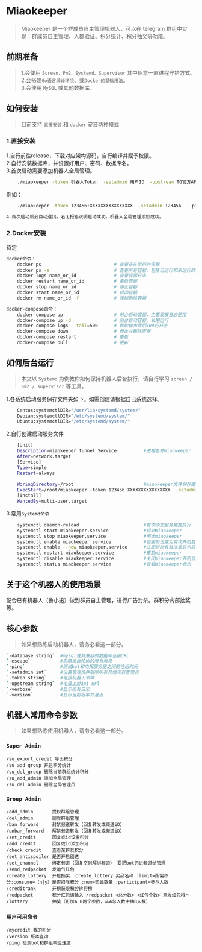 # Miaokeeper

> Miaokeeper 是一个群成员自主管理机器人，可以在 telegram 群组中实现：群成员自主管理、入群验证、积分统计、积分抽奖等功能。
## 前期准备
> 1.会使用 `Screen、Pm2、Systemd、Supervisor` 其中任意一直进程守护方式。  
> 2.会搭建`Go语言编译环境`、或`Docker的基础用法`。  
> 3.会使用 `MySQL` 或其他数据库。  
## 如何安装
> 目前支持  `直接安装` 和 `docker` 安装两种模式
### 1.直接安装

1.自行前往release，下载对应架构源码，自行编译并赋予权限。  
2.自行安装数据库，并设置好用户、密码、数据库名。  
3.首次启动需要添加机器人全局管理。  
```bash
	./miaokeeper -token 机器人Token  -setadmin 用户ID  -upstream TG官方API或反代API网址 -database '数据库用户名:数据库密码@tcp(127.0.0.1:3306)/数据库名'
```
例如：
```bash  
	./miaokeeper -token 123456:XXXXXXXXXXXXXXXX  -setadmin 123456  - ping -upstream https://api.telegram.org -database 'miaokeeper:miaokeeper@tcp(127.0.0.1:3306)/miaokeeper'

4.首次启动后会自动退出，若无报错说明启动成功。机器人全局管理添加成功。

```
### 2.Docker安装

待定
```bash
docker命令：
	docker ps                           # 查看正在运行的容器
	docker ps -a                        # 查看所有容器，包括已运行和未运行的
	docker logs name_or_id              # 查看容器日志
	docker restart name_or_id           # 重启容器
	docker stop name_or_id              # 停止容器
	docker start name_or_id             # 启动容器
	docker rm name_or_id -f             # 强制删除容器

docker-compose命令：
	docker-compose up                   # 前台启动容器，主要观察日志使用
	docker-compose up -d                # 后台启动容器，长期运行
	docker-compose logs --tail=500      # 截取输出最后500行日志
	docker-compose down                 # 停止并删除容器
	docker-compose restart              # 重启
	docker-compose pull                 # 更新


```
## 如何后台运行

> 本文以 `Systemd` 为例教你如何保持机器人后台执行，请自行学习 `screen / pm2 / supervisor` 等工具。


1.各系统启动服务保存文件夹如下。如需创建请根据自己系统选择。
```bash	
	Centos:systemctlDIR="/usr/lib/systemd/system/"
	Debian:systemctlDIR="/etc/systemd/system/"
	Ubuntu:systemctlDIR="/etc/systemd/system/"
```
2.自行创建启动服务文件
```bash	
	[Unit]
	Description=miaokeeper Tunnel Service          #进程名称miaokeeper
	After=network.target
	[Service]
	Type=simple
	Restart=always
 
	WoringDirectory=/root                          #miaokeeper文件保存路径
	ExecStart=/root/miaokeeper -token 123456:XXXXXXXXXXXXXXXX  -setadmin 123456  - ping -upstream https://api.telegram.org -database 'miaokeeper:miaokeeper@tcp(127.0.0.1:3306)/miaokeeper'
	[Install]
	WantedBy=multi-user.target
```
3.常用`Systemd命令`
```bash	
	systemctl daemon-reload                        #首次添加服务需要执行
	systemctl start miaokeeper.service             #启动miaokeeper
	systemctl stop miaokeeper.service              #停止miaokeeper
	systemctl enable miaokeeper.service            #将服务设置为每次开机启动
	systemctl enable --now miaokeeper.service      #立即启动且每次重启也启动
	systemctl restart miaokeeper.service           #重启miaokeeper
	systemctl disable miaokeeper.service           #关闭miaokeeper开机自启
	systemctl status miaokeeper.service            #查看miaokeeper状态

```

## 关于这个机器人的使用场景

配合已有机器人（鲁小迅）做到群员自主管理，进行广告封杀。群积分内部抽奖等。

## 核心参数

> 如果想熟练启动机器人，请务必看这一部分。
```bash
`-database string`  #mysql或其兼容的数据库连接URL
`-escape`           #忽略来自轮询的所有消息
`-ping`             #测试bot和电报服务器之间的往返时间
`-setadmin int`     #设置管理员并删除所有其他现有管理员
`-token string`     #电报机器人令牌
`-upstream string`  #电报上游api url
`-verbose`          #显示所有日志
`-version`          #显示当前版本并退出
```

## 机器人常用命令参数

> 如果想熟练使用机器人，请务必看这一部分。

### `Super Admin`
```
/su_export_credit 导出积分
/su_add_group 开启积分统计
/su_del_group 删除当前群组统计积分
/su_add_admin 添加全局管理
/su_del_admin 删除全局管理员

```
### `Group Admin`
```
/add_admin       提权群组管理
/del_admin       删除群组管理
/ban_forward     封禁频道转发（回复转发或频道iD）
/unban_forward   解禁频道转发（回复转发或频道iD）
/set_credit      回复或id设置积分
/add_credit      回复或id添加积分
/check_credit    查看某群友积分
/set_antispoiler 是否开启剧透
/set_channel     绑定频道（回复空则解绑频道） 要把bot扔进频道给管理
/send_redpacket  发运气红包
/create_lottery  开启抽奖  create_lottery 奖品名称 :limit=所需积分:consume=（n|y）是否扣除积分 :num=奖品数量 :participant=参与人数
/creditrank      开榜获取积分排行榜
/redpacket       积分红包请输入 /redpacket <总分数> <红包个数> 来发红包哦～
/lottery         抽奖（可加A B两个参数，从A总人数中抽B人数）

```
### `用户可用命令`

```
/mycredit 我的积分
/version 版本查询
/ping 检测bot和群组响应速度
```

